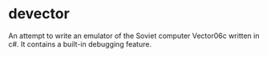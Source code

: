 # devector

An attempt to write an emulator of the Soviet computer Vector06c written in c#.
It contains a built-in debugging feature.
